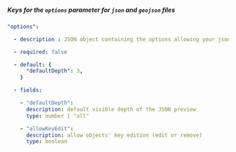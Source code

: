 
##### Keys for the `options` parameter for `json` and `geojson` files

```yaml
"options":

  - description : JSON object containing the options allowing your json to be parsed correctly

  - required: false

  - default: {
      "defaultDepth": 3,
    }

  - fields: 

    - "defaultDepth": 
      description: default visible depth of the JSON preview
      type: number | "all"

    - "allowKeyEdit": 
      description: allow objects' key edition (edit or remove)
      type: boolean
```
